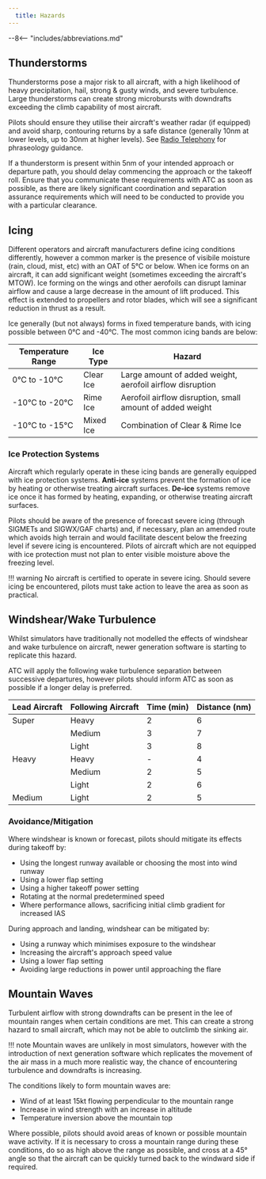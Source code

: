 ```yaml
---
  title: Hazards
---
```


--8<-- "includes/abbreviations.md"

## Thunderstorms
Thunderstorms pose a major risk to all aircraft, with a high likelihood of heavy precipitation, hail, strong & gusty winds, and severe turbulence. Large thunderstorms can create strong microbursts with downdrafts exceeding the climb capability of most aircraft.

Pilots should ensure they utilise their aircraft's weather radar (if equipped) and avoid sharp, contouring returns by a safe distance (generally 10nm at lower levels, up to 30nm at higher levels). See [Radio Telephony](../radio-telephony/Controlled%20Airspace/enroute.md#route-deviation) for phraseology guidance.

If a thunderstorm is present within 5nm of your intended approach or departure path, you should delay commencing the approach or the takeoff roll. Ensure that you communicate these requirements with ATC as soon as possible, as there are likely significant coordination and separation assurance requirements which will need to be conducted to provide you with a particular clearance.

## Icing
Different operators and aircraft manufacturers define icing conditions differently, however a common marker is the presence of visibile moisture (rain, cloud, mist, etc) with an OAT of 5°C or below. When ice forms on an aircraft, it can add significant weight (sometimes exceeding the aircraft's MTOW). Ice forming on the wings and other aerofoils can disrupt laminar airflow and cause a large decrease in the amount of lift produced. This effect is extended to propellers and rotor blades, which will see a significant reduction in thrust as a result.

Ice generally (but not always) forms in fixed temperature bands, with icing possible between 0°C and -40°C. The most common icing bands are below:

| Temperature Range | Ice Type | Hazard |
| --- | --- | --- |
| 0°C to -10°C | Clear Ice | Large amount of added weight, aerofoil airflow disruption |
| -10°C to -20°C | Rime Ice | Aerofoil airflow disruption, small amount of added weight |
| -10°C to -15°C | Mixed Ice | Combination of Clear & Rime Ice |

### Ice Protection Systems
Aircraft which regularly operate in these icing bands are generally equipped with ice protection systems. **Anti-ice** systems prevent the formation of ice by heating or otherwise treating aircraft surfaces. **De-ice** systems remove ice once it has formed by heating, expanding, or otherwise treating aircraft surfaces.

Pilots should be aware of the presence of forecast severe icing (through SIGMETs and SIGWX/GAF charts) and, if necessary, plan an amended route which avoids high terrain and would facilitate descent below the freezing level if severe icing is encountered. Pilots of aircraft which are not equipped with ice protection must not plan to enter visible moisture above the freezing level.

!!! warning
    No aircraft is certified to operate in severe icing. Should severe icing be encountered, pilots must take action to leave the area as soon as practical.

## Windshear/Wake Turbulence
Whilst simulators have traditionally not modelled the effects of windshear and wake turbulence on aircraft, newer generation software is starting to replicate this hazard. 

ATC will apply the following wake turbulence separation between successive departures, however pilots should inform ATC as soon as possible if a longer delay is preferred.

| Lead Aircraft | Following Aircraft | Time (min) | Distance (nm)|
| ------------- | ------------------ | ---------- | ---------- |
| Super | Heavy | 2 | 6 |
|  | Medium | 3 | 7 |
|  | Light | 3 | 8 |
| Heavy | Heavy | - | 4 |
|  | Medium | 2 | 5 |
|  | Light | 2 | 6 |
| Medium | Light | 2 | 5 |

### Avoidance/Mitigation
Where windshear is known or forecast, pilots should mitigate its effects during takeoff by:

- Using the longest runway available or choosing the most into wind runway
- Using a lower flap setting
- Using a higher takeoff power setting
- Rotating at the normal predetermined speed
- Where performance allows, sacrificing initial climb gradient for increased IAS

During approach and landing, windshear can be mitigated by:

- Using a runway which minimises exposure to the windshear
- Increasing the aircraft's approach speed value
- Using a lower flap setting
- Avoiding large reductions in power until approaching the flare

## Mountain Waves
Turbulent airflow with strong downdrafts can be present in the lee of mountain ranges when certain conditions are met. This can create a strong hazard to small aircraft, which may not be able to outclimb the sinking air.

!!! note
    Mountain waves are unlikely in most simulators, however with the introduction of next generation software which replicates the movement of the air mass in a much more realistic way, the chance of encountering turbulence and downdrafts is increasing.

The conditions likely to form mountain waves are:

- Wind of at least 15kt flowing perpendicular to the mountain range
- Increase in wind strength with an increase in altitude
- Temperature inversion above the mountain top

Where possible, pilots should avoid areas of known or possible mountain wave activity. If it is necessary to cross a mountain range during these conditions, do so as high above the range as possible, and cross at a 45° angle so that the aircraft can be quickly turned back to the windward side if required.